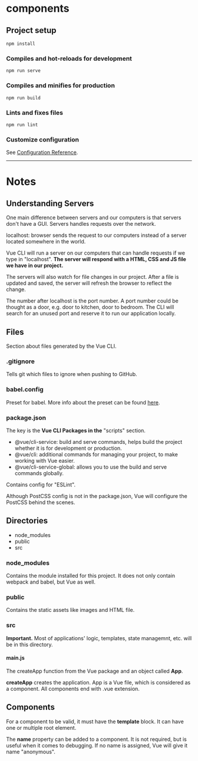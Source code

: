 # components

## Project setup
```
npm install
```

### Compiles and hot-reloads for development
```
npm run serve
```

### Compiles and minifies for production
```
npm run build
```

### Lints and fixes files
```
npm run lint
```

### Customize configuration
See [Configuration Reference](https://cli.vuejs.org/config/).

<hr />

# Notes

## Understanding Servers
One main difference between servers and our computers is that servers don't have a GUI. Servers handles requests over the network. 

localhost: browser sends the request to our computers instead of a server located somewhere in the world. 

Vue CLI will run a server on our computers that can handle requests if we type in "localhost". __The server will respond with a HTML, CSS and JS file we have in our project.__

The servers will also watch for file changes in our project. After a file is updated and saved, the server will refresh the browser to reflect the change. 

The number after localhost is the port number. A port number could be thought as a door, e.g. door to kitchen, door to bedroom. The CLI will search for an unused port and reserve it to run our application locally. 

## Files
Section about files generated by the Vue CLI. 

### .gitignore
Tells git which files to ignore when pushing to GitHub. 

### babel.config
Preset for babel. More info about the preset can be found [here](​https://www.npmjs.com/package/@vue/babel-preset-app).

### package.json
The key is the __Vue CLI Packages in the__ "scripts" section. 

- @vue/cli-service: build and serve commands, helps build the project whether it is for development or production. 
- @vue/cli: additional commands for managing your project, to make working with Vue easier. 
- @vue/cli-service-global: allows you to use the build and serve commands globally. 

Contains config for "ESLint".

Although PostCSS config is not in the package.json, Vue will configure the PostCSS behind the scenes. 

## Directories
- node_modules
- public
- src

### node_modules
Contains the module installed for this project. It does not only contain webpack and babel, but Vue as well. 

### public
Contains the static assets like images and HTML file. 

### src
__Important.__ Most of applications' logic, templates, state managemnt, etc. will be in this directory. 

#### main.js
The createApp function from the Vue package and an object called __App__. 

__createApp__ creates the application. App is a Vue file, which is considered as a component. All components end with .vue extension. 

## Components
For a component to be valid, it must have the __template__ block. It can have one or multiple root element. 

The __name__ property can be added to a component. It is not required, but is useful when it comes to debugging. 
If no name is assigned, Vue will give it name "anonymous". 






